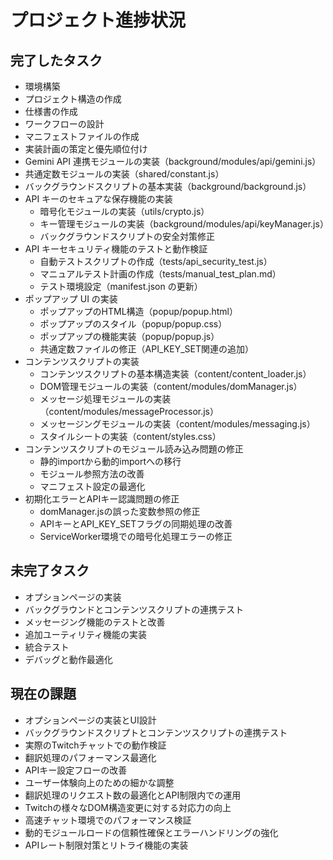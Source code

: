 # プロジェクト進捗状況

## 完了したタスク

- 環境構築
- プロジェクト構造の作成
- 仕様書の作成
- ワークフローの設計
- マニフェストファイルの作成
- 実装計画の策定と優先順位付け
- Gemini API 連携モジュールの実装（background/modules/api/gemini.js）
- 共通定数モジュールの実装（shared/constant.js）
- バックグラウンドスクリプトの基本実装（background/background.js）
- API キーのセキュアな保存機能の実装
  - 暗号化モジュールの実装（utils/crypto.js）
  - キー管理モジュールの実装（background/modules/api/keyManager.js）
  - バックグラウンドスクリプトの安全対策修正
- API キーセキュリティ機能のテストと動作検証
  - 自動テストスクリプトの作成（tests/api_security_test.js）
  - マニュアルテスト計画の作成（tests/manual_test_plan.md）
  - テスト環境設定（manifest.json の更新）
- ポップアップ UI の実装
  - ポップアップのHTML構造（popup/popup.html）
  - ポップアップのスタイル（popup/popup.css）
  - ポップアップの機能実装（popup/popup.js）
  - 共通定数ファイルの修正（API_KEY_SET関連の追加）
- コンテンツスクリプトの実装
  - コンテンツスクリプトの基本構造実装（content/content_loader.js）
  - DOM管理モジュールの実装（content/modules/domManager.js）
  - メッセージ処理モジュールの実装（content/modules/messageProcessor.js）
  - メッセージングモジュールの実装（content/modules/messaging.js）
  - スタイルシートの実装（content/styles.css）
- コンテンツスクリプトのモジュール読み込み問題の修正
  - 静的importから動的importへの移行
  - モジュール参照方法の改善
  - マニフェスト設定の最適化
- 初期化エラーとAPIキー認識問題の修正
  - domManager.jsの誤った変数参照の修正
  - APIキーとAPI_KEY_SETフラグの同期処理の改善
  - ServiceWorker環境での暗号化処理エラーの修正

## 未完了タスク

- オプションページの実装
- バックグラウンドとコンテンツスクリプトの連携テスト
- メッセージング機能のテストと改善
- 追加ユーティリティ機能の実装
- 統合テスト
- デバッグと動作最適化

## 現在の課題

- オプションページの実装とUI設計
- バックグラウンドスクリプトとコンテンツスクリプトの連携テスト
- 実際のTwitchチャットでの動作検証
- 翻訳処理のパフォーマンス最適化
- APIキー設定フローの改善
- ユーザー体験向上のための細かな調整
- 翻訳処理のリクエスト数の最適化とAPI制限内での運用
- Twitchの様々なDOM構造変更に対する対応力の向上
- 高速チャット環境でのパフォーマンス検証
- 動的モジュールロードの信頼性確保とエラーハンドリングの強化
- APIレート制限対策とリトライ機能の実装
